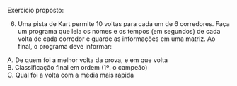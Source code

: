 Exercicio proposto:

6.	Uma pista de Kart permite 10 voltas para cada um de 6 corredores. Faça um programa que leia os nomes e os tempos (em segundos) de cada volta de cada corredor e guarde as informações em uma matriz. Ao final, o programa deve informar:

A.	De quem foi a melhor volta da prova, e em que volta  
B.	Classificação final em ordem (1º. o campeão)  
C.	Qual foi a volta com a média mais rápida 
